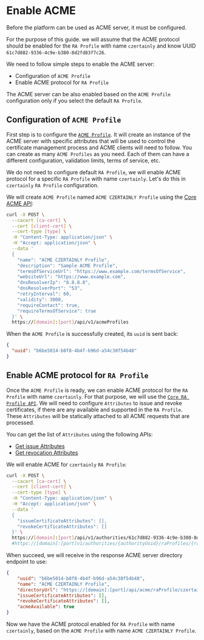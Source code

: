 # Enable ACME

Before the platform can be used as ACME server, it must be configured.

For the purpose of this guide. we will assume that the ACME protocol should be enabled for the `RA Profile` with name `czertainly` and know UUID `61c7d882-9336-4c9e-b380-8d2fd83f7c26`.

We need to follow simple steps to enable the ACME server:
- Configuration of `ACME Profile`
- Enable ACME protocol for `RA Profile`

The ACME server can be also enabled based on the `ACME Profile` configuration only if you select the default `RA Profile`.

## Configuration of `ACME Profile`

First step is to configure the [`ACME Profile`](acme-profile). It will create an instance of the ACME server with specific attributes that will be used to control the certificate management process and ACME clients will need to follow. You can create as many `ACME Profiles` as you need. Each of them can have a different configuration, validation limits, terms of service, etc.

We do not need to configure default `RA Profile`, we will enable ACME protocol for a specific `RA Profile` with name `czertainly`. Let's do this in `czertainly` `RA Profile` configuration.

We will create `ACME Profile` named `ACME CZERTAINLY Profile` using the [Core ACME API](/api/core-acme/#operation/createAcmeProfile):
```bash
curl -X POST \
  --cacert [ca-cert] \
  --cert [client-cert] \
  --cert-type [type] \
  -H "Content-Type: application/json" \
  -H "Accept: application/json" \
  --data '
  {
    "name": "ACME CZERTAINLY Profile",
    "description": "Sample ACME Profile",
    "termsOfServiceUrl": "https://www.example.com/termsOfService",
    "websiteUrl": "https://www.example.com",
    "dnsResolverIp": "8.8.8.8",
    "dnsResolverPort": "53",
    "retryInterval": 60,
    "validity": 3000,
    "requireContact": true,
    "requireTermsOfService": true
  }' \
  https://[domain]:[port]/api/v1/acmeProfiles
```

When the `ACME Profile` is successfully created, its `uuid` is sent back:
```json
{
  "uuid": "b6be5014-b8f8-4b4f-b96d-a54c38f54b48"
}
```

## Enable ACME protocol for `RA Profile`

Once the `ACME Profile` is ready, we can enable ACME protocol for the `RA Profile` with name `czertainly`. For that purpose, we will use the [`Core RA Profile API`](/api/core-ra-profile/#operation/activateAcmeForRaProfile). We will need to configure `Attributes` to issue and revoke certificates, if there are any available and supported in the `RA Profile`. These `Attributes` will be statically attached to all ACME requests that are processed.

You can get the list of `Attributes` using the following APIs:
- [Get issue Attributes](/api/core-ra-profile/#operation/listIssueCertificateAttributes)
- [Get revocation Attributes](/api/core-ra-profile/#operation/listRevokeCertificateAttributes)

We will enable ACME for `czertainly` `RA Profile`:
```bash
curl -X POST \
  --cacert [ca-cert] \
  --cert [client-cert] \
  --cert-type [type] \
  -H "Content-Type: application/json" \
  -H "Accept: application/json" \
  --data '
  {
    "issueCertificateAttributes": [],
    "revokeCertificateAttributes": []
  }' \
  https://[domain]:[port]/api/v1/authorities/61c7d882-9336-4c9e-b380-8d2fd83f7c26/raProfiles/d1a95ebc-4d73-11ed-bdc3-0242ac120002/acme/activate/b6be5014-b8f8-4b4f-b96d-a54c38f54b48
  #https://[domain]:[port]v1/authorities/{authorityUuid}/raProfiles/{raProfileUuid}/acme/activate/{acmeProfileUuid}
```

When succeed, we will receive in the response ACME server directory endpoint to use:
```json
{
    "uuid": "b6be5014-b8f8-4b4f-b96d-a54c38f54b48",
    "name": "ACME CZERTAINLY Profile",
    "directoryUrl": "https://[domain]:[port]/api/acme/raProfile/czertainly/directory",
    "issueCertificateAttributes": [],
    "revokeCertificateAttributes": [],
    "acmeAvailable": true
}
```

Now we have the ACME protocol enabled for `RA Profile` with name `czertainly`, based on the `ACME Profile` with name `ACME CZERTAINLY Profile`.
